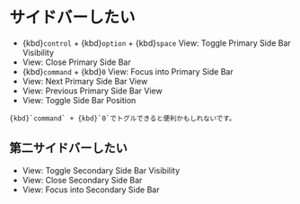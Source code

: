 # サイドバーしたい

- {kbd}`control` + {kbd}`option` + {kbd}`space` View: Toggle Primary Side Bar Visibility
- View: Close Primary Side Bar
- {kbd}`command` + {kbd}`0` View: Focus into Primary Side Bar
- View: Next Primary Side Bar View
- View: Previous Primary Side Bar View
- View: Toggle Side Bar Position

```{note}
{kbd}`command` + {kbd}`0`でトグルできると便利かもしれないです。
```


## 第二サイドバーしたい

- View: Toggle Secondary Side Bar Visibility
- View: Close Secondary Side Bar
- View: Focus into Secondary Side Bar

